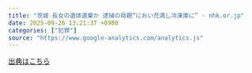 ```yaml
---
title: "茨城 長女の遺体遺棄か 逮捕の母親“におい充満し冷凍庫に” - nhk.or.jp"
date: 2025-09-26 13:21:37 +0900
categories: ["犯罪"]
source: "https://www.google-analytics.com/analytics.js"
---
```


[出典はこちら](https://www.google-analytics.com/analytics.js)
